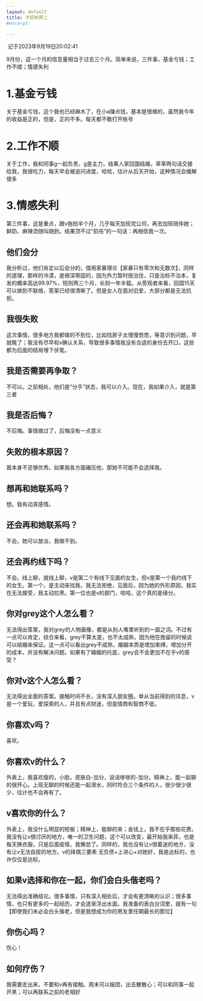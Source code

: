 ```yaml
---
layout: default
title: 不好的周二
#excerpt: 

---
```




​      记于2023年9月19日20:02:41

   9月份，这一个月的信息量相当于过去三个月。简单来说，三件事，基金亏钱；工作不顺；情感失利

# 1.基金亏钱

   关于基金亏钱，这个我也已经麻木了，在小a赚点钱，基本是很难的，虽然我今年的收益是正的，但是，正的不多。每天都不敢打开账号

# 2.工作不顺
   关于工作，我和同事g一起负责，g是主力，结果人家回国结婚，草草两句话交接给我，我很吃力，每天早会被追问进度，哈哈，估计从后天开始，这种情况会缓解很多

# 3.情感失利

   第三件事，这是重点，跟v拖拍半个月，几乎每天加班完公司，再去加班陪伴她；鲜奶、麻辣烫随叫随到。结果顶不过“前任”的一句话：再相信我一次。

##     他们会分
   我分析过，他们肯定以后会分的，借用家暴理论【家暴只有零次和无数次】，同样的道理，那样的冷漠，是根深蒂固的，因为外力暂时按治住，只是治标不治本，复发的概率高达99.97%，短则两三个月，长则一年半载。从旁观者来看，回国15天可以做到不联络，答案已经很清晰了。但是女人在面对旧爱，大部分都是无法抗拒。

##     我很失败
   这次事情，很多地方我都做的不到位，比如找房子太慢慢悠悠，等意识到问题，早就晚了；我没有尽早和v确认关系，导致很多事情我没有合适的身份去开口，这些都为后面的结局埋下伏笔。

##     我是否需要再争取？

   不可以。之前相处，他们是“分手”状态，我可以介入。现在，我如果介入，就是第三者

##     我是否后悔？

   不后悔。事情做过了，后悔没有一点意义

##     失败的根本原因？

   我本身不足够优秀。如果我各方面碾压他，那她不可能不会选择我。

##     想再和她联系吗？

   想。我有动真感情。

##     还会再和她联系吗？

   不会。她可以放淡，我做不到。

##     还会再约线下吗？

   不会。线上聊，就线上聊，v是第二个有线下见面的女生，但v是第一个我约线下的女生。第一个，是主动来找我，我无法拒绝，见面后，因为她的外形原因，我实在无法接受，我主动拉黑。第一位也是v的部门，哈哈，这个真的是缘分。
##     你对grey这个人怎么看？

   无法得出答案，我对grey的人物画像，都是从别人嘴里听到的一面之词。不过有一点可以肯定，综合来看，grey不算太差，也不太成熟，因为他在挽留的时候说可以结婚来保证。这一点可以看出grey不成熟，婚姻本质是增加束缚，增加分开的成本，并没有解决问题。如果有了婚姻的托底，grey会不会更加不在乎v的感受？
##     你对v这个人怎么看？

   无法得出全面的答案。接触时间不长，没有深入朋友圈。单从当前得到的讯息，v是一个爱玩，爱探索的人，并且有点财迷，但是情商和智商不低。
##     你喜欢v吗？

   喜欢。

##     你喜欢v的什么？

   外表上，我喜欢瘦的，小脸，皮肤白-加分，说话嗲嗲的-加分。精神上，能一起聊的很开心。上班无聊的时候还能一起滑水，同时符合三个条件的人，很少很少很少，估计也不会再有了。
##     v喜欢你的什么？

   外表上，我没什么明显的短板；精神上，能聊的来；金钱上，我不在乎那些花费。我没有让v很讨厌的地方，唯一的卫生问题，这个可以改变，最开始我来菲，也是每天换衣服，只是后面疫情，我懈怠了。同样的，我也没有让v很着迷的地方，没有让v无法自拔的地方。v的择偶三要素 无负债+上进心+对她好，我是达标的，也许仅仅是达标。

##     如果v选择和你在一起，你们会白头偕老吗？

  无法得出准确结论。很多事情，只有深入相处后，才会有更清晰的认识；很多事情，也只有更多的一起经历，才会逐渐浮出水面。我准备的表白台词里，就有一句【即使我们未必会白头偕老，但是我想成为你的男友里任期最长的那位】


##     你伤心吗？

   伤心！

##     如何疗伤？

   我需要走出来，不要和v再有接触。周末可以报团，出去散散心；可以和同事一起开黑；可以再联系之前的老相好